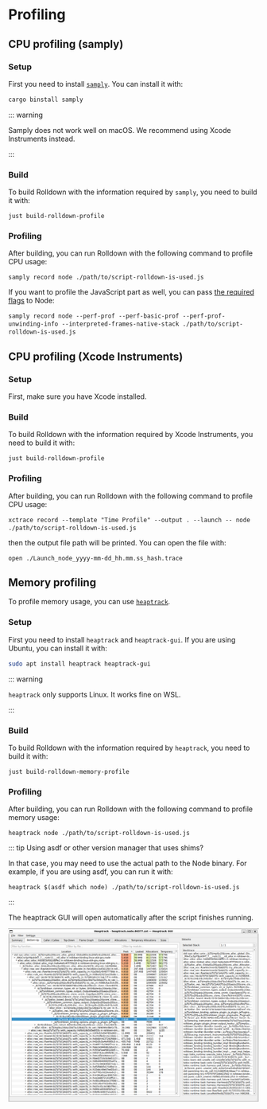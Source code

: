 # Profiling

## CPU profiling (samply)

### Setup

First you need to install [`samply`](https://github.com/mstange/samply). You can install it with:

```bash
cargo binstall samply
```

::: warning

Samply does not work well on macOS. We recommend using Xcode Instruments instead.

:::

### Build

To build Rolldown with the information required by `samply`, you need to build it with:

```shell
just build-rolldown-profile
```

### Profiling

After building, you can run Rolldown with the following command to profile CPU usage:

```shell
samply record node ./path/to/script-rolldown-is-used.js
```

If you want to profile the JavaScript part as well, you can pass [the required flags](https://github.com/nodejs/node/pull/58010) to Node:

```shell
samply record node --perf-prof --perf-basic-prof --perf-prof-unwinding-info --interpreted-frames-native-stack ./path/to/script-rolldown-is-used.js
```

## CPU profiling (Xcode Instruments)

### Setup

First, make sure you have Xcode installed.

### Build

To build Rolldown with the information required by Xcode Instruments, you need to build it with:

```shell
just build-rolldown-profile
```

### Profiling

After building, you can run Rolldown with the following command to profile CPU usage:

```shell
xctrace record --template "Time Profile" --output . --launch -- node ./path/to/script-rolldown-is-used.js
```

then the output file path will be printed. You can open the file with:

```shell
open ./Launch_node_yyyy-mm-dd_hh.mm.ss_hash.trace
```

## Memory profiling

To profile memory usage, you can use [`heaptrack`](https://github.com/KDE/heaptrack).

### Setup

First you need to install `heaptrack` and `heaptrack-gui`. If you are using Ubuntu, you can install it with:

```bash
sudo apt install heaptrack heaptrack-gui
```

::: warning

`heaptrack` only supports Linux. It works fine on WSL.

:::

### Build

To build Rolldown with the information required by `heaptrack`, you need to build it with:

```shell
just build-rolldown-memory-profile
```

### Profiling

After building, you can run Rolldown with the following command to profile memory usage:

```shell
heaptrack node ./path/to/script-rolldown-is-used.js
```

::: tip Using asdf or other version manager that uses shims?

In that case, you may need to use the actual path to the Node binary. For example, if you are using asdf, you can run it with:

```shell
heaptrack $(asdf which node) ./path/to/script-rolldown-is-used.js
```

:::

The heaptrack GUI will open automatically after the script finishes running.

![heaptrack-gui screenshot](./heaptrack-gui.png)
